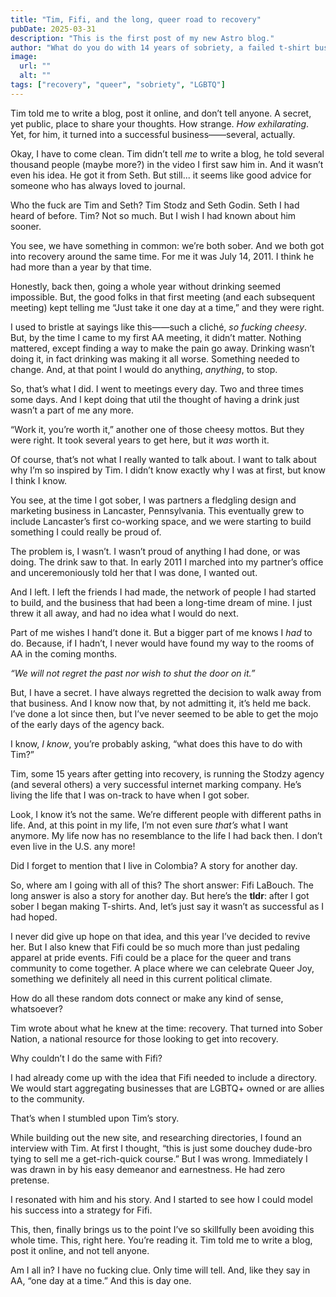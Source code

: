 ```yaml
---
title: "Tim, Fifi, and the long, queer road to recovery"
pubDate: 2025-03-31
description: "This is the first post of my new Astro blog."
author: "What do you do with 14 years of sobriety, a failed t-shirt business, and a need to connect with people? Start a blog."
image:
  url: ""
  alt: ""
tags: ["recovery", "queer", "sobriety", "LGBTQ"]
---
```


Tim told me to write a blog, post it online, and don’t tell anyone. A secret, yet public, place to share your thoughts. How strange. _How exhilarating_. Yet, for him, it turned into a successful business——several, actually.

Okay, I have to come clean. Tim didn’t tell _me_ to write a blog, he told several thousand people (maybe more?) in the video I first saw him in. And it wasn’t even his idea. He got it from Seth. But still... it seems like good advice for someone who has always loved to journal.

Who the fuck are Tim and Seth? Tim Stodz and Seth Godin. Seth I had heard of before. Tim? Not so much. But I wish I had known about him sooner.

You see, we have something in common: we’re both sober. And we both got into recovery around the same time. For me it was July 14, 2011. I think he had more than a year by that time.

Honestly, back then, going a whole year without drinking seemed impossible. But, the good folks in that first meeting (and each subsequent meeting) kept telling me “Just take it one day at a time,” and they were right.

I used to bristle at sayings like this——such a cliché, _so fucking cheesy_. But, by the time I came to my first AA meeting, it didn’t matter. Nothing mattered, except finding a way to make the pain go away. Drinking wasn’t doing it, in fact drinking was making it all worse. Something needed to change. And, at that point I would do anything, _anything_, to stop.

So, that’s what I did. I went to meetings every day. Two and three times some days. And I kept doing that util the thought of having a drink just wasn’t a part of me any more.

“Work it, you’re worth it,” another one of those cheesy mottos. But they were right. It took several years to get here, but it _was_ worth it.

Of course, that’s not what I really wanted to talk about. I want to talk about why I’m so inspired by Tim. I didn’t know exactly why I was at first, but know I think I know.

You see, at the time I got sober, I was partners a fledgling design and marketing business in Lancaster, Pennsylvania. This eventually grew to include Lancaster’s first co-working space, and we were starting to build something I could really be proud of.

The problem is, I wasn’t. I wasn’t proud of anything I had done, or was doing. The drink saw to that. In early 2011 I marched into my partner’s office and unceremoniously told her that I was done, I wanted out.

And I left. I left the friends I had made, the network of people I had started to build, and the business that had been a long-time dream of mine. I just threw it all away, and had no idea what I would do next.

Part of me wishes I hand’t done it. But a bigger part of me knows I _had_ to do. Because, if I hadn’t, I never would have found my way to the rooms of AA in the coming months.

_“We will not regret the past nor wish to shut the door on it.”_

But, I have a secret. I have always regretted the decision to walk away from that business. And I know now that, by not admitting it, it’s held me back. I’ve done a lot since then, but I’ve never seemed to be able to get the mojo of the early days of the agency back.

I know, _I know_, you’re probably asking, “what does this have to do with Tim?”

Tim, some 15 years after getting into recovery, is running the Stodzy agency (and several others) a very successful internet marking company. He’s living the life that I was on-track to have when I got sober.

Look, I know it’s not the same. We’re different people with different paths in life. And, at this point in my life, I’m not even sure _that’s_ what I want anymore. My life now has no resemblance to the life I had back then. I don’t even live in the U.S. any more!

Did I forget to mention that I live in Colombia? A story for another day.

So, where am I going with all of this? The short answer: Fifi LaBouch. The long answer is also a story for another day. But here’s the **tldr**: after I got sober I began making T-shirts. And, let’s just say it wasn’t as successful as I had hoped.

I never did give up hope on that idea, and this year I’ve decided to revive her. But I also knew that Fifi could be so much more than just pedaling apparel at pride events. Fifi could be a place for the queer and trans community to come together. A place where we can celebrate Queer Joy, something we definitely all need in this current political climate.

How do all these random dots connect or make any kind of sense, whatsoever?

Tim wrote about what he knew at the time: recovery. That turned into Sober Nation, a national resource for those looking to get into recovery.

Why couldn’t I do the same with Fifi?

I had already come up with the idea that Fifi needed to include a directory. We would start aggregating businesses that are LGBTQ+ owned or are allies to the community.

That’s when I stumbled upon Tim’s story.

While building out the new site, and researching directories, I found an interview with Tim. At first I thought, “this is just some douchey dude-bro tying to sell me a get-rich-quick course.” But I was wrong. Immediately I was drawn in by his easy demeanor and earnestness. He had zero pretense.

I resonated with him and his story. And I started to see how I could model his success into a strategy for Fifi.

This, then, finally brings us to the point I’ve so skillfully been avoiding this whole time. This, right here. You’re reading it. Tim told me to write a blog, post it online, and not tell anyone.

Am I all in? I have no fucking clue. Only time will tell. And, like they say in AA, “one day at a time.” And this is day one.
